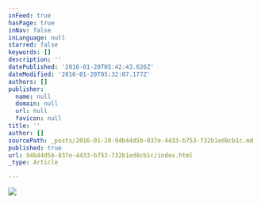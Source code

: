 ```yaml
---
inFeed: true
hasPage: true
inNav: false
inLanguage: null
starred: false
keywords: []
description: ''
datePublished: '2016-01-20T05:42:43.626Z'
dateModified: '2016-01-20T05:32:07.177Z'
authors: []
publisher:
  name: null
  domain: null
  url: null
  favicon: null
title: ''
author: []
sourcePath: _posts/2016-01-20-94b44d5b-837e-4433-b753-732b1ed8cb1c.md
published: true
url: 94b44d5b-837e-4433-b753-732b1ed8cb1c/index.html
_type: Article

---
```

![](https://the-grid-user-content.s3-us-west-2.amazonaws.com/3215dd7f-bed7-4067-8880-d6d7c9ab111b.jpg)